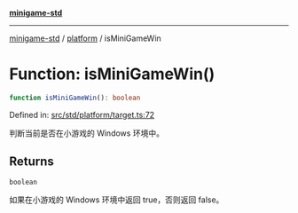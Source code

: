 [**minigame-std**](../../../README.md)

***

[minigame-std](../../../README.md) / [platform](../README.md) / isMiniGameWin

# Function: isMiniGameWin()

```ts
function isMiniGameWin(): boolean
```

Defined in: [src/std/platform/target.ts:72](https://github.com/JiangJie/minigame-std/blob/c702c23d8258d9dd96d873df515d0027c84fb302/src/std/platform/target.ts#L72)

判断当前是否在小游戏的 Windows 环境中。

## Returns

`boolean`

如果在小游戏的 Windows 环境中返回 true，否则返回 false。
